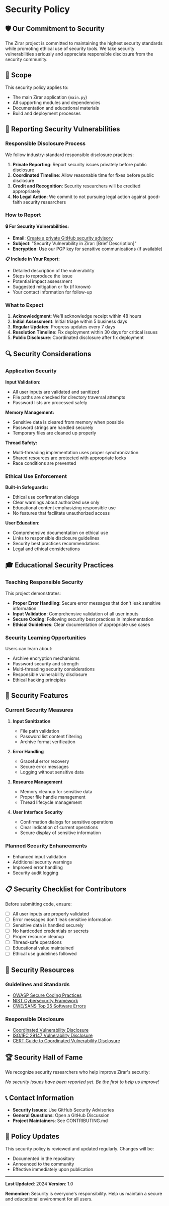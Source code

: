 # Security Policy

## 🛡️ Our Commitment to Security

The Zirar project is committed to maintaining the highest security standards while promoting ethical use of security tools. We take security vulnerabilities seriously and appreciate responsible disclosure from the security community.

## 🎯 Scope

This security policy applies to:
- The main Zirar application (`main.py`)
- All supporting modules and dependencies
- Documentation and educational materials
- Build and deployment processes

## 🚨 Reporting Security Vulnerabilities

### Responsible Disclosure Process

We follow industry-standard responsible disclosure practices:

1. **Private Reporting**: Report security issues privately before public disclosure
2. **Coordinated Timeline**: Allow reasonable time for fixes before public disclosure
3. **Credit and Recognition**: Security researchers will be credited appropriately
4. **No Legal Action**: We commit to not pursuing legal action against good-faith security researchers

### How to Report

**🔒 For Security Vulnerabilities:**
- **Email**: [Create a private GitHub security advisory](https://github.com/yourusername/zirar/security/advisories/new)
- **Subject**: "Security Vulnerability in Zirar: [Brief Description]"
- **Encryption**: Use our PGP key for sensitive communications (if available)

**📋 Include in Your Report:**
- Detailed description of the vulnerability
- Steps to reproduce the issue
- Potential impact assessment
- Suggested mitigation or fix (if known)
- Your contact information for follow-up

### What to Expect

1. **Acknowledgment**: We'll acknowledge receipt within 48 hours
2. **Initial Assessment**: Initial triage within 5 business days
3. **Regular Updates**: Progress updates every 7 days
4. **Resolution Timeline**: Fix deployment within 30 days for critical issues
5. **Public Disclosure**: Coordinated disclosure after fix deployment

## 🔍 Security Considerations

### Application Security

**Input Validation:**
- All user inputs are validated and sanitized
- File paths are checked for directory traversal attempts
- Password lists are processed safely

**Memory Management:**
- Sensitive data is cleared from memory when possible
- Password strings are handled securely
- Temporary files are cleaned up properly

**Thread Safety:**
- Multi-threading implementation uses proper synchronization
- Shared resources are protected with appropriate locks
- Race conditions are prevented

### Ethical Use Enforcement

**Built-in Safeguards:**
- Ethical use confirmation dialogs
- Clear warnings about authorized use only
- Educational content emphasizing responsible use
- No features that facilitate unauthorized access

**User Education:**
- Comprehensive documentation on ethical use
- Links to responsible disclosure guidelines
- Security best practices recommendations
- Legal and ethical considerations

## 🎓 Educational Security Practices

### Teaching Responsible Security

This project demonstrates:
- **Proper Error Handling**: Secure error messages that don't leak sensitive information
- **Input Validation**: Comprehensive validation of all user inputs
- **Secure Coding**: Following security best practices in implementation
- **Ethical Guidelines**: Clear documentation of appropriate use cases

### Security Learning Opportunities

Users can learn about:
- Archive encryption mechanisms
- Password security and strength
- Multi-threading security considerations
- Responsible vulnerability disclosure
- Ethical hacking principles

## 🔧 Security Features

### Current Security Measures

1. **Input Sanitization**
   - File path validation
   - Password list content filtering
   - Archive format verification

2. **Error Handling**
   - Graceful error recovery
   - Secure error messages
   - Logging without sensitive data

3. **Resource Management**
   - Memory cleanup for sensitive data
   - Proper file handle management
   - Thread lifecycle management

4. **User Interface Security**
   - Confirmation dialogs for sensitive operations
   - Clear indication of current operations
   - Secure display of sensitive information

### Planned Security Enhancements

- Enhanced input validation
- Additional security warnings
- Improved error handling
- Security audit logging

## 📋 Security Checklist for Contributors

Before submitting code, ensure:

- [ ] All user inputs are properly validated
- [ ] Error messages don't leak sensitive information
- [ ] Sensitive data is handled securely
- [ ] No hardcoded credentials or secrets
- [ ] Proper resource cleanup
- [ ] Thread-safe operations
- [ ] Educational value maintained
- [ ] Ethical use guidelines followed

## 🔗 Security Resources

### Guidelines and Standards
- [OWASP Secure Coding Practices](https://owasp.org/www-project-secure-coding-practices-quick-reference-guide/)
- [NIST Cybersecurity Framework](https://www.nist.gov/cyberframework)
- [CWE/SANS Top 25 Software Errors](https://cwe.mitre.org/top25/)

### Responsible Disclosure
- [Coordinated Vulnerability Disclosure](https://cheatsheetseries.owasp.org/cheatsheets/Vulnerability_Disclosure_Cheat_Sheet.html)
- [ISO/IEC 29147 Vulnerability Disclosure](https://www.iso.org/standard/45170.html)
- [CERT Guide to Coordinated Vulnerability Disclosure](https://vuls.cert.org/confluence/display/CVD)

## 🏆 Security Hall of Fame

We recognize security researchers who help improve Zirar's security:

*No security issues have been reported yet. Be the first to help us improve!*

## 📞 Contact Information

- **Security Issues**: Use GitHub Security Advisories
- **General Questions**: Open a GitHub Discussion
- **Project Maintainers**: See CONTRIBUTING.md

## 🔄 Policy Updates

This security policy is reviewed and updated regularly. Changes will be:
- Documented in the repository
- Announced to the community
- Effective immediately upon publication

---

**Last Updated**: 2024
**Version**: 1.0

**Remember**: Security is everyone's responsibility. Help us maintain a secure and educational environment for all users.
